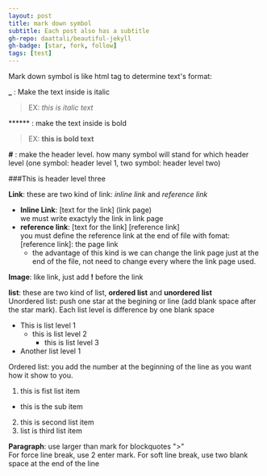 ```yaml
---
layout: post
title: mark down symbol
subtitle: Each post also has a subtitle
gh-repo: daattali/beautiful-jekyll
gh-badge: [star, fork, follow]
tags: [test]
---
```


Mark down symbol is like html tag to determine text's format:

**_** : Make the text inside is italic
>EX: _this is italic text_
    
****** : make the text inside is bold
>EX: **this is bold text**
    
**#** : make the header level. how many symbol will stand for which header level (one symbol: header level 1, two symbol: header level two)

###This is header level three

**Link**: these are two kind of link: _inline link_ and _reference link_  
 * **Inline Link**: [text for the link] (link page)  
    we must write exactyly the link in link page
 * **reference link**: [text for the link] [reference link]  
    you must define the reference link at the end of file with fomat: [reference link]: the page link  
   * the advantage of this kind is we can change the link page just at the end of the file, not need to change every where the link page used.

**Image**: like link, just add **!** before the link

**list**: these are two kind of list, **ordered list** and **unordered list**  
 Unordered list: push one star at the begining or line (add blank space after the star mark). Each list level is difference by one blank space
* This is list level 1
  * this is list level 2
    * this is list level 3
* Another list level 1  

 Ordered list: you add the number at the beginning of the line as you want how it show to you.
 1. this is fist list item
  * this is the sub item
  
 2. this is second list item
 3. list is third list item

**Paragraph**: use larger than mark for blockquotes ">"  
   For force line break, use 2 enter mark. For soft line break, use two blank space at the end of the line
